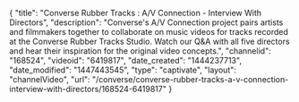 {
    "title": "Converse Rubber Tracks : A\/V Connection - Interview With Directors",
    "description": "Converse's A\/V Connection project pairs artists and filmmakers together to collaborate on music videos for tracks recorded at the Converse Rubber Tracks Studio. Watch our Q&A with all five directors and hear their inspiration for the original video concepts.",
    "channelid": "168524",
    "videoid": "6419817",
    "date_created": "1444237713",
    "date_modified": "1447443545",
    "type": "captivate",
    "layout": "channelVideo",
    "url": "\/converse\/converse-rubber-tracks-a-v-connection-interview-with-directors\/168524-6419817"
}